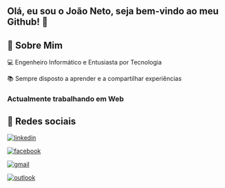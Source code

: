 
## Olá, eu sou o João Neto, seja bem-vindo ao meu Github! 👋


## 🚀 Sobre Mim

💻 Engenheiro Informático e Entusiasta por Tecnologia

📚 Sempre disposto a aprender e a compartilhar experiências

### Actualmente trabalhando em Web



    


## 🔗 Redes sociais
[![linkedin](https://img.shields.io/badge/linkedin-0A66C2?style=for-the-badge&logo=linkedin&logoColor=white)](https://www.linkedin.com/in/jo%C3%A3o-neto-aa2481225/)

[![facebook](https://img.shields.io/badge/facebook-1DA1F2?style=for-the-badge&logo=facebook&logoColor=white)](https://web.facebook.com/profile.php?id=100008974907202)

[![gmail](https://img.shields.io/badge/gmail-1DA1F2?style=for-the-badge&logo=gmail&logoColor=dark)](mailto:joaolima882018@gmail.com)

[![outlook](https://img.shields.io/badge/outlook-1DA1F2?style=for-the-badge&logo=outlook&logoColor=dark)](mailto:joaoneto222022@outlook.com)
